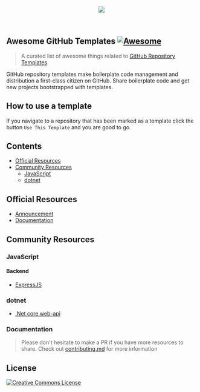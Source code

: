 <p align="center">
  <br>
    <img src="https://image.ibb.co/cZ1q5f/awesome.jpg" />
  <br>
  <br>
  <br>
</p>

## Awesome GitHub Templates [![Awesome](https://cdn.rawgit.com/sindresorhus/awesome/d7305f38d29fed78fa85652e3a63e154dd8e8829/media/badge.svg)](https://github.com/sindresorhus/awesome)

> A curated list of awesome things related to [GitHub Repository Templates](https://github.blog/2019-06-06-generate-new-repositories-with-repository-templates/).

GitHub repository templates make boilerplate code management and distribution a first-class citizen on GitHub. Share boilerplate code and get new projects bootstrapped with templates.

## How to use a template

If you navigate to a repository that has been marked as a template click the button `Use This Template` and you are good to go.

## Contents

- [Official Resources](#official-resources)
- [Community Resources](#community-resources)
  - [JavaScript](#javascript)
  - [dotnet](#dotnet)

## Official Resources

- [Announcement](https://github.blog/2019-06-06-generate-new-repositories-with-repository-templates/)
- [Documentation](https://help.github.com/en/articles/creating-a-template-repository)

## Community Resources

### JavaScript

#### Backend

- [ExpressJS](https://github.com/MichaelE1/express-template)

### dotnet

- [.Net core web-api](https://github.com/kolappannathan/dotnet-core-web-api-boilerplate)

### Documentation

> Please don't hesitate to make a PR if you have more resources to share. Check out [contributing.md](contributing.md) for more information

## License

[![Creative Commons License](http://mirrors.creativecommons.org/presskit/buttons/88x31/svg/cc-zero.svg)](https://creativecommons.org/publicdomain/zero/1.0/)
